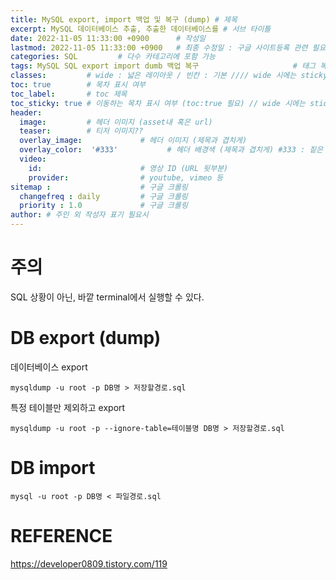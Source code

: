 ```yaml
---
title: MySQL export, import 백업 및 복구 (dump) # 제목
excerpt: MySQL 데이터베이스 추출, 추출한 데이터베이스를 # 서브 타이틀
date: 2022-11-05 11:33:00 +0900      # 작성일
lastmod: 2022-11-05 11:33:00 +0900   # 최종 수정일 : 구글 사이트등록 관련 필요
categories: SQL         # 다수 카테고리에 포함 가능
tags: MySQL SQL export import dumb 백업 복구                     # 태그 복수개 가능
classes:         # wide : 넓은 레이아웃 / 빈칸 : 기본 //// wide 시에는 sticky toc 불가
toc: true        # 목차 표시 여부
toc_label:       # toc 제목
toc_sticky: true # 이동하는 목차 표시 여부 (toc:true 필요) // wide 시에는 sticky toc 불가
header: 
  image:         # 헤더 이미지 (asset내 혹은 url)
  teaser:        # 티저 이미지??
  overlay_image:             # 헤더 이미지 (제목과 겹치게)
  overlay_color:  '#333'           # 헤더 배경색 (제목과 겹치게) #333 : 짙은 회색
  video:
    id:                      # 영상 ID (URL 뒷부분)
    provider:                # youtube, vimeo 등
sitemap :                    # 구글 크롤링
  changefreq : daily         # 구글 크롤링
  priority : 1.0             # 구글 크롤링
author: # 주인 외 작성자 표기 필요시
---
```

<!--postNo: 20221105_001-->

# 주의
SQL 상황이 아닌, 바깥 terminal에서 실행할 수 있다.


# DB export (dump)

데이터베이스 export
```terminal
mysqldump -u root -p DB명 > 저장할경로.sql
```

특정 테이블만 제외하고 export
```terminal
mysqldump -u root -p --ignore-table=테이블명 DB명 > 저장할경로.sql
```

# DB import

```terminal
mysql -u root -p DB명 < 파일경로.sql
```

# REFERENCE

https://developer0809.tistory.com/119  